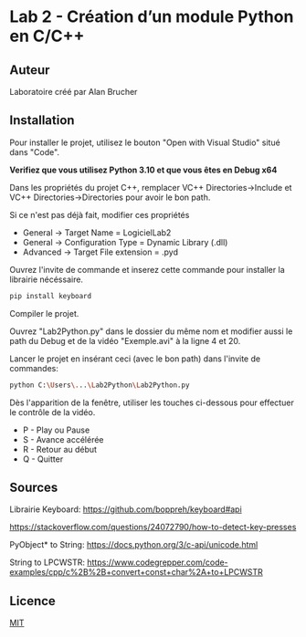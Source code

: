 # Lab 2 - Création d’un module Python en C/C++

## Auteur

Laboratoire créé par Alan Brucher

## Installation

Pour installer le projet, utilisez le bouton "Open with Visual Studio" situé dans "Code".

**Verifiez que vous utilisez Python 3.10 et que vous êtes en Debug x64**

Dans les propriétés du projet C++, remplacer VC++ Directories->Include et VC++ Directories->Directories pour avoir le bon path.

Si ce n'est pas déjà fait, modifier ces propriétés

- General -> Target Name = LogicielLab2
- General -> Configuration Type = Dynamic Library (.dll)
- Advanced -> Target File extension = .pyd

Ouvrez l'invite de commande et inserez cette commande pour installer la librairie nécéssaire.

```bash
pip install keyboard
```

Compiler le projet.

Ouvrez "Lab2Python.py" dans le dossier du même nom et modifier aussi le path du Debug et de la vidéo "Exemple.avi" à la ligne 4 et 20.

Lancer le projet en insérant ceci (avec le bon path) dans l'invite de commandes:

```bash
python C:\Users\...\Lab2Python\Lab2Python.py
```

Dès l'apparition de la fenêtre, utiliser les touches ci-dessous pour effectuer le contrôle de la vidéo.

- P - Play ou Pause
- S - Avance accélérée
- R - Retour au début
- Q - Quitter 

## Sources 

Librairie Keyboard: https://github.com/boppreh/keyboard#api

https://stackoverflow.com/questions/24072790/how-to-detect-key-presses

PyObject* to String: https://docs.python.org/3/c-api/unicode.html

String to LPCWSTR: https://www.codegrepper.com/code-examples/cpp/c%2B%2B+convert+const+char%2A+to+LPCWSTR

## Licence

[MIT](https://choosealicense.com/licenses/mit/)

